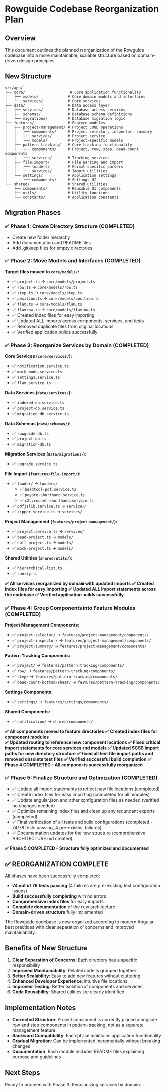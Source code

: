 # Rowguide Codebase Reorganization Plan

## Overview

This document outlines the planned reorganization of the Rowguide codebase into a more maintainable, scalable structure based on domain-driven design principles.

## New Structure

```
src/app/
├── core/                    # Core application functionality
│   ├── models/             # Core domain models and interfaces
│   └── services/           # Core services
├── data/                   # Data access layer
│   ├── services/           # Database access services
│   ├── schemas/            # Database schema definitions
│   └── migrations/         # Database migration logic
├── features/               # Feature modules
│   ├── project-management/ # Project CRUD operations
│   │   ├── components/     # Project selector, inspector, summary
│   │   ├── services/       # Project service
│   │   └── models/         # Project-specific models
│   ├── pattern-tracking/   # Core tracking functionality
│   │   ├── components/     # Project, row, step, bead-count components
│   │   └── services/       # Tracking services
│   ├── file-import/        # File parsing and import
│   │   ├── loaders/        # Format-specific parsers
│   │   └── services/       # Import utilities
│   └── settings/           # Application settings
│       └── components/     # Settings UI
└── shared/                 # Shared utilities
    ├── components/         # Reusable UI components
    ├── utils/              # Utility functions
    └── constants/          # Application constants
```

## Migration Phases

### ✅ Phase 1: Create Directory Structure (COMPLETED)
- Create new folder hierarchy
- Add documentation and README files
- Add .gitkeep files for empty directories

### ✅ Phase 2: Move Models and Interfaces (COMPLETED)
**Target files moved to `core/models/`:**
- ✅ `project.ts` → `core/models/project.ts`
- ✅ `row.ts` → `core/models/row.ts`
- ✅ `step.ts` → `core/models/step.ts`
- ✅ `position.ts` → `core/models/position.ts`
- ✅ `flam.ts` → `core/models/flam.ts`
- ✅ `flamrow.ts` → `core/models/flamrow.ts`
- ✅ Created index files for easy importing
- ✅ Updated ALL imports across components, services, and tests
- ✅ Removed duplicate files from original locations
- ✅ Verified application builds successfully

### ✅ Phase 3: Reorganize Services by Domain (COMPLETED)

**Core Services (`core/services/`):**
- ✅ `notification.service.ts`
- ✅ `mark-mode.service.ts`
- ✅ `settings.service.ts`
- ✅ `flam.service.ts`

**Data Services (`data/services/`):**
- ✅ `indexed-db.service.ts`
- ✅ `project-db.service.ts`
- ✅ `migration-db.service.ts`

**Data Schemas (`data/schemas/`):**
- ✅ `rowguide-db.ts`
- ✅ `project-db.ts`
- ✅ `migration-db.ts`

**Migration Services (`data/migrations/`):**
- ✅ `upgrade.service.ts`

**File Import (`features/file-import/`):**
- ✅ `loader/` → `loaders/`
  - ✅ `beadtool-pdf.service.ts`
  - ✅ `peyote-shorthand.service.ts`
  - ✅ `c2ccrochet-shorthand.service.ts`
- ✅ `pdfjslib.service.ts` → `services/`
- ✅ `zipper.service.ts` → `services/`

**Project Management (`features/project-management/`):**
- ✅ `project.service.ts` → `services/`
- ✅ `bead-project.ts` → `models/`
- ✅ `null-project.ts` → `models/`
- ✅ `mock-project.ts` → `models/`

**Shared Utilities (`shared/utils/`):**
- ✅ `hierarchical-list.ts`
- ✅ `sanity.ts`

**✅ All services reorganized by domain with updated imports**
**✅ Created index files for easy importing**
**✅ Updated ALL import statements across the codebase**
**✅ Verified application builds successfully**

### ✅ Phase 4: Group Components into Feature Modules (COMPLETED)

**Project Management Components:**
- ✅ `project-selector/` → `features/project-management/components/`
- ✅ `project-inspector/` → `features/project-management/components/`
- ✅ `project-summary/` → `features/project-management/components/`

**Pattern Tracking Components:**
- ✅ `project/` → `features/pattern-tracking/components/`
- ✅ `row/` → `features/pattern-tracking/components/`
- ✅ `step/` → `features/pattern-tracking/components/`
- ✅ `bead-count-bottom-sheet/` → `features/pattern-tracking/components/`

**Settings Components:**
- ✅ `settings/` → `features/settings/components/`

**Shared Components:**
- ✅ `notification/` → `shared/components/`

**✅ All components moved to feature directories**
**✅ Created index files for component modules**  
**✅ Updated routing to reference new component locations**
**✅ Fixed critical import statements for core services and models**
**✅ Updated SCSS import paths for new directory structure**
**✅ Fixed all test file import paths and removed obsolete test files**
**✅ Verified successful build completion**
**✅ Phase 4 COMPLETED - All components successfully reorganized**

### ✅ Phase 5: Finalize Structure and Optimization (COMPLETED)
- ✅ Update all import statements to reflect new file locations (completed)
- ✅ Create index files for easy importing (completed for all modules)
- ✅ Update angular.json and other configuration files as needed (verified no changes needed)
- ✅ Optimize remaining index files and clean up any redundant exports (completed)
- ✅ Final verification of all tests and build configurations (completed - 74/78 tests passing, 4 pre-existing failures)
- ✅ Documentation updates for the new structure (comprehensive ARCHITECTURE.md created)

**✅ Phase 5 COMPLETED - Structure fully optimized and documented**

## ✅ REORGANIZATION COMPLETE

All phases have been successfully completed:
- **74 out of 78 tests passing** (4 failures are pre-existing test configuration issues)
- **Build successfully completing** with no errors
- **Comprehensive index files** for easy imports
- **Complete documentation** of the new architecture
- **Domain-driven structure** fully implemented

The Rowguide codebase is now organized according to modern Angular best practices with clear separation of concerns and improved maintainability.

## Benefits of New Structure

1. **Clear Separation of Concerns**: Each directory has a specific responsibility
2. **Improved Maintainability**: Related code is grouped together
3. **Better Scalability**: Easy to add new features without cluttering
4. **Enhanced Developer Experience**: Intuitive file locations
5. **Improved Testing**: Better isolation of components and services
6. **Code Reusability**: Shared utilities are clearly identified

## Implementation Notes

- **Corrected Structure**: Project component is correctly placed alongside row and step components in pattern-tracking, not as a separate management feature
- **Backward Compatibility**: Each phase maintains application functionality
- **Gradual Migration**: Can be implemented incrementally without breaking changes
- **Documentation**: Each module includes README files explaining purpose and guidelines

## Next Steps

Ready to proceed with Phase 3: Reorganizing services by domain.
